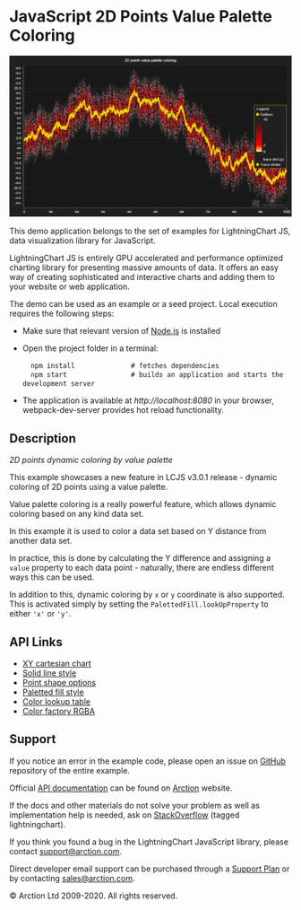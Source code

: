 # JavaScript 2D Points Value Palette Coloring

![JavaScript 2D Points Value Palette Coloring](2dPointsValuePalette.png)

This demo application belongs to the set of examples for LightningChart JS, data visualization library for JavaScript.

LightningChart JS is entirely GPU accelerated and performance optimized charting library for presenting massive amounts of data. It offers an easy way of creating sophisticated and interactive charts and adding them to your website or web application.

The demo can be used as an example or a seed project. Local execution requires the following steps:

- Make sure that relevant version of [Node.js](https://nodejs.org/en/download/) is installed
- Open the project folder in a terminal:

        npm install              # fetches dependencies
        npm start                # builds an application and starts the development server

- The application is available at *http://localhost:8080* in your browser, webpack-dev-server provides hot reload functionality.


## Description

_2D points dynamic coloring by value palette_

This example showcases a new feature in LCJS v3.0.1 release - dynamic coloring of 2D points using a value palette.

Value palette coloring is a really powerful feature, which allows dynamic coloring based on any kind data set.

In this example it is used to color a data set based on Y distance from another data set.

In practice, this is done by calculating the Y difference and assigning a `value` property to each data point - naturally, there are endless different ways this can be used.

In addition to this, dynamic coloring by `x` or `y` coordinate is also supported. This is activated simply by setting the `PalettedFill.lookUpProperty` to either `'x'` or `'y'`.


## API Links

* [XY cartesian chart]
* [Solid line style]
* [Point shape options]
* [Paletted fill style]
* [Color lookup table]
* [Color factory RGBA]


## Support

If you notice an error in the example code, please open an issue on [GitHub][0] repository of the entire example.

Official [API documentation][1] can be found on [Arction][2] website.

If the docs and other materials do not solve your problem as well as implementation help is needed, ask on [StackOverflow][3] (tagged lightningchart).

If you think you found a bug in the LightningChart JavaScript library, please contact support@arction.com.

Direct developer email support can be purchased through a [Support Plan][4] or by contacting sales@arction.com.

[0]: https://github.com/Arction/
[1]: https://www.arction.com/lightningchart-js-api-documentation/
[2]: https://www.arction.com
[3]: https://stackoverflow.com/questions/tagged/lightningchart
[4]: https://www.arction.com/support-services/

© Arction Ltd 2009-2020. All rights reserved.


[XY cartesian chart]: https://www.arction.com/lightningchart-js-api-documentation/v3.0.1/classes/chartxy.html
[Solid line style]: https://www.arction.com/lightningchart-js-api-documentation/v3.0.1/classes/solidline.html
[Point shape options]: https://www.arction.com/lightningchart-js-api-documentation/v3.0.1/enums/pointshape.html
[Paletted fill style]: https://www.arction.com/lightningchart-js-api-documentation/v3.0.1/classes/palettedfill.html
[Color lookup table]: https://www.arction.com/lightningchart-js-api-documentation/v3.0.1/classes/lut.html
[Color factory RGBA]: https://www.arction.com/lightningchart-js-api-documentation/v3.0.1/globals.html#colorrgba

